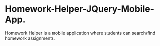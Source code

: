 # Homework-Helper-JQuery-Mobile-App.
Homework Helper is a mobile application where students can search/find homework assignments.


